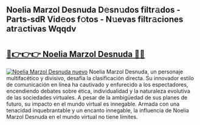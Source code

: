 ## Noelia Marzol Desnuda D𝚎sn𝚞dos filtr𝚊dos - Parts-sdR Vid𝚎os f𝚘tos - N𝚞evas filtr𝚊ciones atr𝚊ctivas Wqqdv

# <h2><a href="http://mbbfb6d.tromn.icu/?c=Noelia+Marzol+Desnuda">🔗👉👉👉 Noelia Marzol Desnuda 🔗🔗</a></h2>

[![Noelia Marzol Desnuda nuevo](https://i.imgur.com/pEAQMta.gif)](http://mbbfb6d.tromn.icu/?c=Noelia+Marzol+Desnuda)
Noelia Marzol Desnuda, un personaje multifacético y divisivo, desafía la clasificación directa. Su innovador estilo de comunicación en línea ha cautivado y enfurecido a los espectadores, encendiendo debates sobre ética, individualidad y la naturaleza evolutiva de las sociedades virtuales. A pesar de la ambigüedad de sus planes de futuro, su impacto en el mundo virtual es innegable. Armada con una tenacidad inquebrantable y un encanto innegable, la influencia de Noelia Marzol Desnuda en el mundo virtual no tiene límites.
